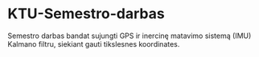 # KTU-Semestro-darbas
Semestro darbas bandat sujungti GPS ir inercinę matavimo sistemą (IMU) Kalmano filtru, siekiant gauti tikslesnes koordinates.
